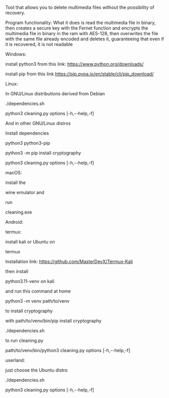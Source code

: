 Tool that allows you to delete multimedia files without the possibility of recovery.

Program functionality: What it does is read the multimedia file in binary, then creates a secure key with the Fernet function and encrypts the multimedia file in binary in the ram with AES-128, then overwrites the file with the same file already encoded and deletes it, guaranteeing that even if it is recovered, it is not readable

Windows: 

install python3 from this link: https://www.python.org/downloads/

install pip from this link https://pip.pypa.io/en/stable/cli/pip_download/



Linux: 

In GNU/Linux distributions derived from Debian

./dependencies.sh

python3 cleaning.py options [-h,--help,-f]

And in other GNU/Linux distros 

Install dependencies

python3 python3-pip 

python3 -m pip install cryptography

python3 cleaning.py options [-h,--help,-f]

macOS:

  install the 
     
  wine emulator and 
    
   run 
    
   cleaning.exe


Android:

 termux:

   install kali or Ubuntu on 
  
   termux 
  
   Installation link: https://github.com/MasterDevX/Termux-Kali

   then install 

   python3.11-venv on kali

   and run this command at home

   python3 -m venv path/to/venv

   to install cryptography

   with path/to/venv/bin/pip install cryptography

   ./dependencies.sh

   to run cleaning.py

   path/to/venv/bin/python3 cleaning.py options [-h,--help,-f]


 userland:

   just choose the Ubuntu distro 

   ./dependencies.sh
   

   python3 cleaning.py options [-h,--help,-f]
